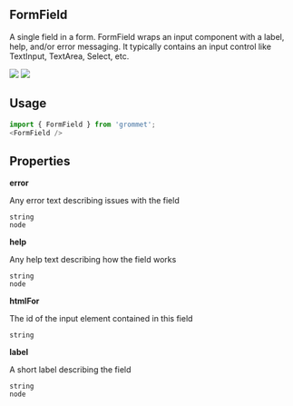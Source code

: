 ## FormField
A single field in a form. FormField wraps an input component with
      a label, help, and/or error messaging. It typically contains an input
      control like TextInput, TextArea, Select, etc.

[![](https://cdn-images-1.medium.com/fit/c/120/120/1*TD1P0HtIH9zF0UEH28zYtw.png)](https://storybook.grommet.io/?selectedKind=FormField&full=0&addons=0&stories=1&panelRight=0) [![](https://codesandbox.io/static/img/play-codesandbox.svg)](https://codesandbox.io/s/github/grommet/grommet-sandbox?initialpath=formfield&module=%2Fsrc%2FFormField.js)
## Usage

```javascript
import { FormField } from 'grommet';
<FormField />
```

## Properties

**error**

Any error text describing issues with the field

```
string
node
```

**help**

Any help text describing how the field works

```
string
node
```

**htmlFor**

The id of the input element contained in this field

```
string
```

**label**

A short label describing the field

```
string
node
```
  